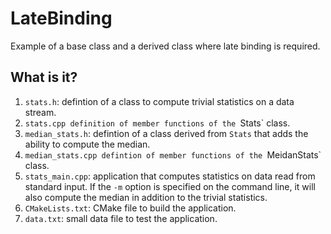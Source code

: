 # LateBinding

Example of a base class and a derived class where late binding is required.

## What is it?

1. `stats.h`: defintion of a class to compute trivial statistics on a data
   stream.
1. `stats.cpp definition of member functions of the `Stats` class.
1. `median_stats.h`: defintion of a class derived from `Stats` that adds the
   ability to compute the median.
1. `median_stats.cpp defintion of member functions of the `MeidanStats` class.
1. `stats_main.cpp`: application that computes statistics on data read from
   standard input.  If the `-m` option is specified on the command line, it
   will also compute the median in addition to the trivial statistics.
1. `CMakeLists.txt`: CMake file to build the application.
1. `data.txt`: small data file to test the application.

